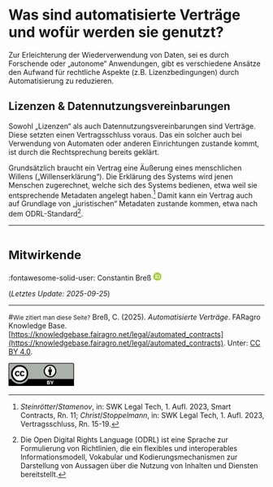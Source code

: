 # Was sind automatisierte Verträge und wofür werden sie genutzt?

Zur Erleichterung der Wiederverwendung von Daten, sei es durch Forschende oder „autonome“ Anwendungen, gibt es verschiedene Ansätze den Aufwand für rechtliche Aspekte (z.B. Lizenzbedingungen) durch Automatisierung zu reduzieren.

## Lizenzen & Datennutzungsvereinbarungen

Sowohl „Lizenzen“ als auch Datennutzungsvereinbarungen sind Verträge.
Diese setzten einen Vertragsschluss voraus.
Das ein solcher auch bei Verwendung von Automaten oder anderen Einrichtungen zustande kommt, ist durch die Rechtsprechung bereits geklärt.

Grundsätzlich braucht ein Vertrag eine Äußerung eines menschlichen Willens („Willenserklärung“).
Die Erklärung des Systems wird jenen Menschen zugerechnet, welche sich des Systems bedienen, etwa weil sie entsprechende Metadaten angelegt haben.[^1]
Damit kann ein Vertrag auch auf Grundlage von „juristischen“ Metadaten zustande kommen, etwa nach dem ODRL-Standard[^2].


[^1]: *Steinrötter*/*Stamenov*, in: SWK Legal Tech, 1. Aufl. 2023, Smart Contracts, Rn. 11; *Christ*/*Stoppelmann*, in: SWK Legal Tech, 1. Aufl. 2023, Vertragsschluss, Rn. 15-19.

[^2]: Die Open Digital Rights Language (ODRL) ist eine Sprache zur Formulierung von Richtlinien, die ein flexibles und interoperables Informationsmodell, Vokabular und Kodierungsmechanismen zur Darstellung von Aussagen über die Nutzung von Inhalten und Diensten bereitstellt.



---
# <small>Mitwirkende</small>
:fontawesome-solid-user: Constantin Breß [![ORCID icon](../images/ORCID-iD_icon_16x16.png)](https://orcid.org/0000-0002-2133-1541)

(*Letztes Update: 2025-09-25*)

---
#<small>Wie zitiert man diese Seite?</small>
Breß, C. (2025). *Automatisierte Verträge*. FARagro Knowledge Base. [https://knowledgebase.fairagro.net/legal/automated_contracts](https://knowledgebase.fairagro.net/legal/automated_contracts). Unter: [CC BY 4.0](https://creativecommons.org/licenses/by/4.0/).  

[![CC BY Logo](../images/cc-by.png)](https://creativecommons.org/licenses/by/4.0/)
